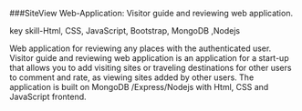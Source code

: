 ###SiteView Web-Application: Visitor guide and reviewing
web application.


key skill-Html, CSS, JavaScript, Bootstrap, MongoDB ,Nodejs 



Web application for reviewing any places with the authenticated
user. Visitor guide and reviewing web application is an application
for a start-up that allows you to add visiting sites or traveling
destinations for other users to comment and rate, as viewing sites added by other users. The application is built on MongoDB
/Express/Nodejs with Html, CSS and JavaScript frontend. 

